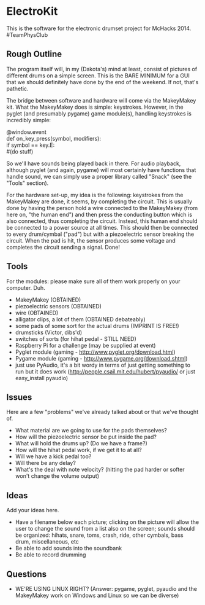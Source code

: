 # ElectroKit

This is the software for the electronic drumset project for McHacks 2014. #TeamPhysClub


## Rough Outline

The program itself will, in my (Dakota's) mind at least, consist of pictures of different drums on a simple screen. This is the BARE MINIMUM for a GUI that we should definitely have done by the end of the weekend. If not, that's pathetic.

The bridge between software and hardware will come via the MakeyMakey kit. What the MakeyMakey does is simple: keystrokes. However, in the pyglet (and presumably pygame) game module(s), handling keystrokes is incredibly simple:

@window.event  
def on_key_press(symbol, modifiers):  
   if symbol == key.E:  
      #(do stuff)  

So we'll have sounds being played back in there. For audio playback, although pyglet (and again, pygame) will most certainly have functions that handle sound, we can simply use a proper library called "Snack" (see the "Tools" section).

For the hardware set-up, my idea is the following: keystrokes from the MakeyMakey are done, it seems, by completing the circuit. This is usually done by having the person hold a wire connected to the MakeyMakey (from here on, "the human end") and then press the conducting button which is also connected, thus completing the circuit. Instead, this human end should be connected to a power source at all times. This should then be connected to every drum/cymbal ("pad") but with a piezoelectric sensor breaking the circuit. When the pad is hit, the sensor produces some voltage and completes the circuit sending a signal. Done!


## Tools

For the modules: please make sure all of them work properly on your computer. Duh.

- MakeyMakey (OBTAINED)
- piezoelectric sensors (OBTAINED)
- wire (OBTAINED)
- alligator clips, a lot of them (OBTAINED debateably)
- some pads of some sort for the actual drums (IMPRINT IS FREE!)
- drumsticks (Victor, dibs'd)
- switches of sorts (for hihat pedal - STILL NEED)
- Raspberry Pi for a challenge (may be supplied at event)
- Pyglet module (gaming - http://www.pyglet.org/download.html)
- Pygame module (gaming - http://www.pygame.org/download.shtml)
- just use PyAudio, it's a bit wordy in terms of just getting something to run but it does work (http://people.csail.mit.edu/hubert/pyaudio/ or just easy_install pyaudio)


## Issues

Here are a few "problems" we've already talked about or that we've thought of.

- What material are we going to use for the pads themselves?
- How will the piezoelectric sensor be put inside the pad?
- What will hold the drums up? (Do we have a frame?)
- How will the hihat pedal work, if we get it to at all?
- Will we have a kick pedal too?
- Will there be any delay?
- What's the deal with note velocity? (hitting the pad harder or softer won't change the volume output)


## Ideas

Add your ideas here.
- Have a filename below each picture; clicking on the picture will allow the user to change the sound from a list also on the screen; sounds should be organized: hihats, snare, toms, crash, ride, other cymbals, bass drum, miscellaneous, etc
- Be able to add sounds into the soundbank
- Be able to record drumming

## Questions

- WE'RE USING LINUX RIGHT? (Answer: pygame, pyglet, pyaudio and the MakeyMakey work on Windows and Linux so we can be diverse)